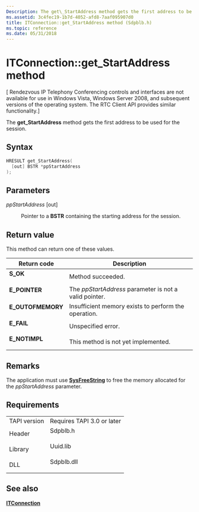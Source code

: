 ```yaml
---
Description: The get\_StartAddress method gets the first address to be used for the session.
ms.assetid: 3c4fec19-1b7d-4052-afd8-7aaf095907d0
title: ITConnection::get_StartAddress method (Sdpblb.h)
ms.topic: reference
ms.date: 05/31/2018
---
```


# ITConnection::get\_StartAddress method

\[ Rendezvous IP Telephony Conferencing controls and interfaces are not available for use in Windows Vista, Windows Server 2008, and subsequent versions of the operating system. The RTC Client API provides similar functionality.\]

The **get\_StartAddress** method gets the first address to be used for the session.

## Syntax


```C++
HRESULT get_StartAddress(
  [out] BSTR *ppStartAddress
);
```



## Parameters

<dl> <dt>

*ppStartAddress* \[out\]
</dt> <dd>

Pointer to a **BSTR** containing the starting address for the session.

</dd> </dl>

## Return value

This method can return one of these values.



| Return code                                                                                   | Description                                                       |
|-----------------------------------------------------------------------------------------------|-------------------------------------------------------------------|
| <dl> <dt>**S\_OK**</dt> </dl>          | Method succeeded.<br/>                                      |
| <dl> <dt>**E\_POINTER**</dt> </dl>     | The *ppStartAddress* parameter is not a valid pointer.<br/> |
| <dl> <dt>**E\_OUTOFMEMORY**</dt> </dl> | Insufficient memory exists to perform the operation.<br/>   |
| <dl> <dt>**E\_FAIL**</dt> </dl>        | Unspecified error.<br/>                                     |
| <dl> <dt>**E\_NOTIMPL**</dt> </dl>     | This method is not yet implemented.<br/>                    |



 

## Remarks

The application must use [**SysFreeString**](https://msdn.microsoft.com/library/ms221481(v=VS.71).aspx) to free the memory allocated for the *ppStartAddress* parameter.

## Requirements



|                         |                                                                                       |
|-------------------------|---------------------------------------------------------------------------------------|
| TAPI version<br/> | Requires TAPI 3.0 or later<br/>                                                 |
| Header<br/>       | <dl> <dt>Sdpblb.h</dt> </dl>   |
| Library<br/>      | <dl> <dt>Uuid.lib</dt> </dl>   |
| DLL<br/>          | <dl> <dt>Sdpblb.dll</dt> </dl> |



## See also

<dl> <dt>

[**ITConnection**](itconnection.md)
</dt> </dl>

 

 




